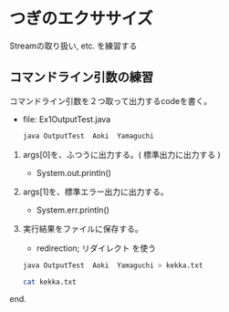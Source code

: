 # つぎのエクササイズ

Streamの取り扱い, etc. を練習する


## コマンドライン引数の練習

コマンドライン引数を２つ取って出力するcodeを書く。

- file: Ex1OutputTest.java

	```bash
	java OutputTest  Aoki  Yamaguchi
	```

1. args[0]を、ふつうに出力する。( 標準出力に出力する )
	- System.out.println()

2. args[1]を、標準エラー出力に出力する。
	- System.err.println()
 
3. 実行結果をファイルに保存する。
	- redirection; リダイレクト を使う

	```bash
	java OutputTest  Aoki  Yamaguchi > kekka.txt

	cat kekka.txt
	```

end.
